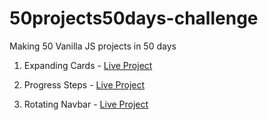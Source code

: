 # 50projects50days-challenge

Making 50 Vanilla JS projects in 50 days

1. Expanding Cards - [Live Project](https://ajay-expanding-cards-01-50projects.netlify.app/)

2. Progress Steps - [Live Project](https://ajay-progress-steps-02-50projects.netlify.app/)

3. Rotating Navbar - [Live Project](https://ajay-rotating-navbar-03-50projects.netlify.app/)
